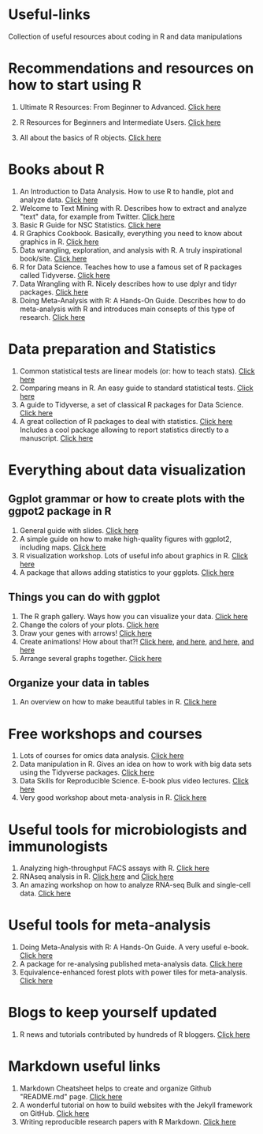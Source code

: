 # Useful-links
Collection of useful resources about coding in R and data manipulations 

# **Recommendations and resources on how to start using R**

1. Ultimate R Resources: From Beginner to Advanced. [Click here](https://thatdatatho.com/2020/05/16/r-resources-beginner-advanced/)
2. R Resources for Beginners and Intermediate Users. [Click here](https://martindevaux.com/2021/01/r_resources_beginners_intermediate/)

3. All about the basics of R objects. [Click here](https://egret.psychol.cam.ac.uk/statistics/R/enteringdata.html)

# **Books about R**

1. An Introduction to Data Analysis. How to use R to handle, plot and analyze data. [Click here](https://michael-franke.github.io/intro-data-analysis/index.html)
2. Welcome to Text Mining with R. Describes how to extract and analyze "text" data, for example from Twitter. [Click here](https://www.tidytextmining.com/index.html)
3. Basic R Guide for NSC Statistics. [Click here](https://bookdown.org/dli/rguide/)
4. R Graphics Cookbook. Basically, everything you need to know about graphics in R. [Click here](https://r-graphics.org/)
5. Data wrangling, exploration, and analysis with R. A truly inspirational book/site. [Click here](https://stat545.com/)
6. R for Data Science. Teaches how to use a famous set of R packages called Tidyverse. [Click here](https://r4ds.had.co.nz/index.html)
7. Data Wrangling with R. Nicely describes how to use dplyr and tidyr packages. [Click here](https://cengel.github.io/R-data-wrangling/)
8. Doing Meta-Analysis with R: A Hands-On Guide. Describes how to do meta-analysis with R and introduces main consepts of this type of research. [Click here](https://bookdown.org/MathiasHarrer/Doing_Meta_Analysis_in_R/)

# **Data preparation and Statistics**

1. Common statistical tests are linear models (or: how to teach stats). [Click here](https://lindeloev.github.io/tests-as-linear/)
2. Comparing means in R. An easy guide to standard statistical tests. [Click here](http://www.sthda.com/english/wiki/comparing-means-in-r)
3. A guide to Tidyverse, a set of classical R packages for Data Science. [Click here](https://www.analyticsvidhya.com/blog/2019/05/beginner-guide-tidyverse-most-powerful-collection-r-packages-data-science/)
4. A great collection of R packages to deal with statistics. [Click here](https://github.com/easystats/easystats)
   Includes a cool package allowing to report statistics directly to a manuscript. [Click here](https://github.com/easystats/report)

# **Everything about data visualization**
## Ggplot grammar or how to create plots with the ggpot2 package in R
1. General guide with slides. [Click here](https://evamaerey.github.io/ggplot2_grammar_guide/about)
2. A simple guide on how to make high-quality figures with ggplot2, including maps. [Click here](https://ben-williams.github.io/updated_ggplot_figures.html)
3. R visualization workshop. Lots of useful info about graphics in R. [Click here](https://stulp.gmw.rug.nl/ggplotworkshop/)
4. A package that allows adding statistics to your ggplots. [Click here](https://github.com/IndrajeetPatil/ggstatsplot)

## Things you can do with ggplot 
1. The R graph gallery. Ways how you can visualize your data. [Click here](http://www.r-graph-gallery.com/)
2. Change the colors of your plots. [Click here](https://www.datanovia.com/en/blog/ggplot-colors-best-tricks-you-will-love/)
3. Draw your genes with arrows! [Click here](https://github.com/wilkox/gggenes)
4. Create animations! How about that?! [Click here](https://anderfernandez.com/en/blog/how-to-create-animations-in-r-with-gganimate/), [and here](https://paldhous.github.io/ucb/2018/dataviz/week14.html), [and here](https://gganimate.com/), [and here](https://www.datanovia.com/en/blog/gganimate-how-to-create-plots-with-beautiful-animation-in-r/)
5. Arrange several graphs together. [Click here](https://gotellilab.github.io/GotelliLabMeetingHacks/NickGotelli/ggplotPatchwork.html)


## Organize your data in tables
1. An overview on how to make beautiful tables in R. [Click here](https://rfortherestofus.com/2019/11/how-to-make-beautiful-tables-in-r/)


# **Free workshops and courses**

1. Lots of courses for omics data analysis. [Click here](http://app.orchestra.cancerdatasci.org/)
2. Data manipulation in R. Gives an idea on how to work with big data sets using the Tidyverse packages. [Click here](https://www.datanovia.com/en/courses/data-manipulation-in-r/)
3. Data Skills for Reproducible Science. E-book plus video lectures. [Click here](https://psyteachr.github.io/msc-data-skills/)
4. Very good workshop about meta-analysis in R. [Click here](https://tvpollet.github.io/Meta-analysis_course)

# **Useful tools for microbiologists and immunologists**

1. Analyzing high-throughput FACS assays with R. [Click here](https://jchellmuth.com/posts/FACS-with-R/)
2. RNAseq analysis in R. [Click here](https://bioinformatics-core-shared-training.github.io/RNAseq-R/) and [Click here](https://combine-australia.github.io/RNAseq-R/)
3. An amazing workshop on how to analyze RNA-seq Bulk and single-cell data. [Click here](https://stemangiola.github.io/rpharma2020_tidytranscriptomics/articles/tidytranscriptomics.html#reproducibility-1)

# **Useful tools for meta-analysis**

1. Doing Meta-Analysis with R: A Hands-On Guide. A very useful e-book. [Click here](https://bookdown.org/MathiasHarrer/Doing_Meta_Analysis_in_R/)
2. A package for re-analysing published meta-analysis data. [Click here](https://github.com/dsquintana/metameta)
3. Equivalence-enhanced forest plots with power tiles for meta-analysis. [Click here](https://www.dsquintana.blog/equivalence-enhanced-forest-plots-with-power-tiles/)

# **Blogs to keep yourself updated**

1. R news and tutorials contributed by hundreds of R bloggers. [Click here](https://www.r-bloggers.com/)

# **Markdown useful links**

1. Markdown Cheatsheet helps to create and organize Github "README.md" page. [Click here](https://github.com/adam-p/markdown-here/wiki/Markdown-Cheatsheet)
2. A wonderful tutorial on how to build websites with the Jekyll framework on GitHub. [Click here](https://carpentries-incubator.github.io/jekyll-pages-novice/)
3. Writing reproducible research papers with R Markdown. [Click here](https://resulumit.com/teaching/rmd_workshop#1)
